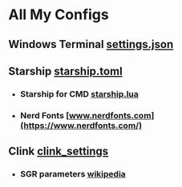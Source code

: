 # All My Configs

## Windows Terminal [settings.json](windows_terminal\settings.json)

## Starship [starship.toml](starship\starship.toml)

-   ### Starship for CMD [starship.lua](starship\starship.lua)

-   ### Nerd Fonts [www.nerdfonts.com](https://www.nerdfonts.com/)

## Clink [clink_settings](clink/clink_settings)

-   ### SGR parameters [wikipedia](<https://en.wikipedia.org/wiki/ANSI_escape_code#SGR_(Select_Graphic_Rendition)_parameters>)
